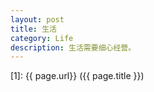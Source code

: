 ```yaml
---
layout: post
title: 生活
category: Life
description: 生活需要细心经营。
---
```



[1]:    {{ page.url}}  ({{ page.title }})
